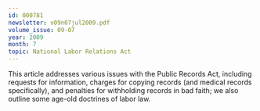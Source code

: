 ```yaml
---
id: 000781
newsletter: v09n07jul2009.pdf
volume_issue: 09-07
year: 2009
month: 7
topic: National Labor Relations Act
---
```


This article addresses various issues with the Public Records Act, including requests for information, charges for copying records (and medical records specifically), and penalties for withholding records in bad faith; we also outline some age-old doctrines of labor law.